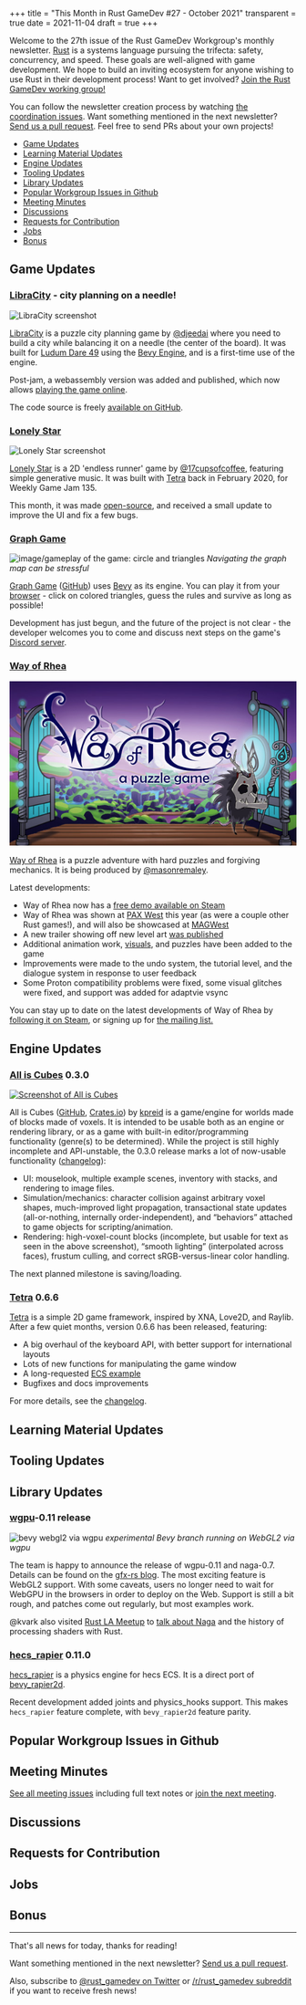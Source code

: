 +++
title = "This Month in Rust GameDev #27 - October 2021"
transparent = true
date = 2021-11-04
draft = true
+++

<!-- no toc -->

<!-- Check the post with markdownlint-->

Welcome to the 27th issue of the Rust GameDev Workgroup's
monthly newsletter.
[Rust] is a systems language pursuing the trifecta:
safety, concurrency, and speed.
These goals are well-aligned with game development.
We hope to build an inviting ecosystem for anyone wishing
to use Rust in their development process!
Want to get involved? [Join the Rust GameDev working group!][join]

You can follow the newsletter creation process
by watching [the coordination issues][coordination].
Want something mentioned in the next newsletter?
[Send us a pull request][pr].
Feel free to send PRs about your own projects!

[Rust]: https://rust-lang.org
[join]: https://github.com/rust-gamedev/wg#join-the-fun
[pr]: https://github.com/rust-gamedev/rust-gamedev.github.io
[coordination]: https://github.com/rust-gamedev/rust-gamedev.github.io/issues?q=label%3Acoordination

[Rust]: https://rust-lang.org
[join]: https://github.com/rust-gamedev/wg#join-the-fun

- [Game Updates](#game-updates)
- [Learning Material Updates](#learning-material-updates)
- [Engine Updates](#engine-updates)
- [Tooling Updates](#tooling-updates)
- [Library Updates](#library-updates)
- [Popular Workgroup Issues in Github](#popular-workgroup-issues-in-github)
- [Meeting Minutes](#meeting-minutes)
- [Discussions](#discussions)
- [Requests for Contribution](#requests-for-contribution)
- [Jobs](#jobs)
- [Bonus](#bonus)

<!--
Ideal section structure is:

```
### [Title]

![image/GIF description](image link)
_image caption_

A paragraph or two with a summary and [useful links].

_Discussions:
[/r/rust](https://reddit.com/r/rust/todo),
[twitter](https://twitter.com/todo/status/123456)_

[Title]: https://first.link
[useful links]: https://other.link
```

If needed, a section can be split into subsections with a "------" delimiter.
-->

## Game Updates

### [LibraCity] - city planning on a needle!

![LibraCity screenshot](libracity.png)

[LibraCity] is a puzzle city planning game by [@djeedai] where you need to build
a city while balancing it on a needle (the center of the board). It was built for
[Ludum Dare 49] using the [Bevy Engine], and is a first-time use of the engine.

Post-jam, a webassembly version was added and published, which now allows
[playing the game online](https://djeedai.github.io/libracity/).

The code source is freely [available on GitHub](https://github.com/djeedai/libracity).

[LibraCity]: https://djeedai.github.io/libracity/
[Ludum Dare 49]: https://ldjam.com/events/ludum-dare/49/libra-city
[@djeedai]: https://twitter.com/djeedai
[Bevy Engine]: https://bevyengine.org/

### [Lonely Star]

![Lonely Star screenshot](lonely-star.png)

[Lonely Star] is a 2D 'endless runner' game by [@17cupsofcoffee], featuring
simple generative music. It was built with [Tetra] back in February 2020,
for Weekly Game Jam 135.

This month, it was made [open-source][lonely-star-source], and received a
small update to improve the UI and fix a few bugs.

[Lonely Star]: https://17cupsofcoffee.itch.io/lonely-star
[Tetra]: https://github.com/17cupsofcoffee/tetra
[@17cupsofcoffee]: https://twitter.com/17cupsofcoffee
[lonely-star-source]: https://github.com/17cupsofcoffee/lonely-star

### [Graph Game]

![image/gameplay of the game: circle and triangles](graph_game.gif)
_Navigating the graph map can be stressful_

[Graph Game] ([GitHub][graph-game-github])
uses [Bevy](https://bevyengine.org/) as its engine. You can play it from your
[browser](https://vrixyz.github.io/graph_nav/) - click on colored triangles,
guess the rules and survive as long as possible!

Development has just begun, and the future of the project is not clear -
the developer welcomes you to come and discuss next steps on the game's
[Discord server][graph-game-discord].

[Graph Game]: https://vrixyz.github.io/graph_nav/
[graph-game-github]: https://github.com/Vrixyz/graph_nav
[graph-game-discord]: https://discord.gg/ZeRkj8pD4n

### [Way of Rhea][wor]

![way of rhea capsule image](wor-capsule.jpg)

[Way of Rhea][wor] is a puzzle adventure with hard puzzles and forgiving
mechanics. It is being produced by [@masonremaley][wor-mason-remaley].

Latest developments:

- Way of Rhea now has a [free demo available on Steam][wor]
- Way of Rhea was shown at [PAX West][wor-pax-west] this year (as were a couple
 other Rust games!), and will also be showcased at [MAGWest][wor-magwest]
- A new trailer showing off new level art [was published][wor-trailer]
- Additional animation work, [visuals][wor-wildlife], and puzzles have been
added to the game
- Improvements were made to the undo system, the tutorial level, and the
dialogue system in response to user feedback
- Some Proton compatibility problems were fixed, some visual glitches were
fixed, and support was added for adaptvie vsync

You can stay up to date on the latest developments of Way of Rhea by
[following it on Steam][wor], or signing up for
[the mailing list.][wor-newsletter]

[wor]: https://store.steampowered.com/app/1110620/Way_of_Rhea/?utm_campaign=tmirgd&utm_source=n27
[wor-mason-remaley]: https://twitter.com/masonremaley
[wor-pax-west]: https://west.paxsite.com/
[wor-magwest]: https://www.magwest.org/
[wor-trailer]: https://www.youtube.com/watch?v=46ELQYaH0uw
[wor-wildlife]: https://twitter.com/AnthropicSt/status/1448056148138119169
[wor-newsletter]: https://www.anthropicstudios.com/newsletter/signup

## Engine Updates

### [All is Cubes][All is Cubes] 0.3.0

[![Screenshot of All is Cubes][all-is-cubes-screen]][all-is-cubes-screen]

All is Cubes ([GitHub][All is Cubes], [Crates.io][all-is-cubes-cr]) by [kpreid]
is a game/engine for worlds made of blocks made of voxels. It is intended to be
usable both as an engine or rendering library, or as a game with built-in
editor/programming functionality (genre(s) to be determined). While the project
is still highly incomplete and API-unstable, the 0.3.0 release marks a lot of
now-usable functionality ([changelog][all-is-cubes-changelog]):

- UI: mouselook, multiple example scenes, inventory with stacks, and rendering
  to image files.
- Simulation/mechanics: character collision against arbitrary voxel shapes,
  much-improved light propagation, transactional state updates (all-or-nothing,
  internally order-independent), and “behaviors” attached to game objects for
  scripting/animation.
- Rendering: high-voxel-count blocks (incomplete, but usable for text as seen in
  the above screenshot), “smooth lighting” (interpolated across faces), frustum
  culling, and correct sRGB-versus-linear color handling.

The next planned milestone is saving/loading.

[All is Cubes]: https://github.com/kpreid/all-is-cubes/
[all-is-cubes-cr]: https://crates.io/crates/all-is-cubes
[all-is-cubes-screen]: all-is-cubes.jpg
[all-is-cubes-changelog]: https://github.com/kpreid/all-is-cubes/blob/main/CHANGELOG.md#030-2021-10-09
[kpreid]: https://github.com/kpreid

### [Tetra] 0.6.6

[Tetra] is a simple 2D game framework, inspired by XNA, Love2D, and Raylib. After
a few quiet months, version 0.6.6 has been released, featuring:

- A big overhaul of the keyboard API, with better support for international
  layouts
- Lots of new functions for manipulating the game window
- A long-requested [ECS example][tetra-ecs]
- Bugfixes and docs improvements

For more details, see the [changelog][tetra-changelog].

[Tetra]: https://github.com/17cupsofcoffee/tetra
[tetra-changelog]: https://github.com/17cupsofcoffee/tetra/blob/main/CHANGELOG.md
[tetra-ecs]: https://github.com/17cupsofcoffee/tetra/blob/main/examples/ecs.rs

## Learning Material Updates

## Tooling Updates

## Library Updates

### [wgpu]-0.11 release

![bevy webgl2 via wgpu](bevy-webgl2.png)
_experimental Bevy branch running on WebGL2 via wgpu_

The team is happy to announce the release of wgpu-0.11 and naga-0.7.
Details can be found on the [gfx-rs blog]. The most exciting feature
is WebGL2 support. With some caveats, users no longer need to wait for
WebGPU in the browsers in order to deploy on the Web. Support is still
a bit rough, and patches come out regularly, but most examples work.

@kvark also visited [Rust LA Meetup] to [talk about Naga]
and the history of processing shaders with Rust.

[wgpu]: https://github.com/gfx-rs/wgpu
[gfx-rs blog]: https://gfx-rs.github.io/2021/10/07/release-0.11.html
[Rust LA Meetup]: https://rustlang.la/
[talk about Naga]: https://vimeo.com/632377558

### [hecs_rapier] 0.11.0

[hecs_rapier] is a physics engine for hecs ECS.
It is a direct port of [bevy_rapier2d].

Recent development added joints and physics_hooks support.
This makes `hecs_rapier` feature complete, with `bevy_rapier2d` feature parity.

[hecs_rapier]: https://github.com/smokku/hecs_rapier
[bevy_rapier2d]: https://github.com/dimforge/bevy_rapier

## Popular Workgroup Issues in Github

<!-- Up to 10 links to interesting issues -->

## Meeting Minutes

<!-- Up to 10 most important notes + a link to the full details -->

[See all meeting issues][label_meeting] including full text notes
or [join the next meeting][join].

[label_meeting]: https://github.com/rust-gamedev/wg/issues?q=label%3Ameeting

## Discussions

<!-- Links to handpicked reddit/twitter/urlo/etc threads that provide
useful information -->

## Requests for Contribution

<!-- Links to "good first issue"-labels or direct links to specific tasks -->

## Jobs

<!-- An optional section for new jobs related to Rust gamedev -->

## Bonus

<!-- Bonus section to make the newsletter more interesting
and highlight events from the past. -->

------

That's all news for today, thanks for reading!

Want something mentioned in the next newsletter?
[Send us a pull request][pr].

Also, subscribe to [@rust_gamedev on Twitter][@rust_gamedev]
or [/r/rust_gamedev subreddit][/r/rust_gamedev] if you want to receive fresh news!

<!--
TODO: Add real links and un-comment once this post is published
**Discuss this post on**:
[/r/rust_gamedev](TODO),
[Twitter](TODO),
[Discord](https://discord.gg/yNtPTb2).
-->

[/r/rust_gamedev]: https://reddit.com/r/rust_gamedev
[@rust_gamedev]: https://twitter.com/rust_gamedev
[pr]: https://github.com/rust-gamedev/rust-gamedev.github.io
